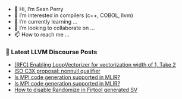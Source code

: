 - 👋 Hi, I’m Sean Perry
- 👀 I’m interested in compilers (c++, COBOL, llvm)
- 🌱 I’m currently learning ...
- 💞️ I’m looking to collaborate on ...
- 📫 How to reach me ...

<!---
s66perry/s66perry is a ✨ special ✨ repository because its `README.md` (this file) appears on your GitHub profile.
You can click the Preview link to take a look at your changes.
--->
### 📕 Latest LLVM Discourse Posts

<!-- DISCOURSE-LLVM:START -->
- [[RFC] Enabling LoopVectorizer for vectorization width of 1, Take 2](https://discourse.llvm.org/t/rfc-enabling-loopvectorizer-for-vectorization-width-of-1-take-2/65985#post_2)
- [ISO C3X proposal: nonnull qualifier](https://discourse.llvm.org/t/iso-c3x-proposal-nonnull-qualifier/59269?page=5#post_92)
- [Is MPI code generation supported in MLIR?](https://discourse.llvm.org/t/is-mpi-code-generation-supported-in-mlir/65992#post_2)
- [Is MPI code generation supported in MLIR?](https://discourse.llvm.org/t/is-mpi-code-generation-supported-in-mlir/65992#post_1)
- [How to disable Randomize in Firtool generated SV](https://discourse.llvm.org/t/how-to-disable-randomize-in-firtool-generated-sv/65990#post_1)
<!-- DISCOURSE-LLVM:END -->
